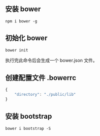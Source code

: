## 安装 bower

    npm i bower -g

## 初始化 bower

    bower init

执行完此命令后会生成一个 bower.json  文件。

## 创建配置文件 .bowerrc

```js
{
    "directory": "./public/lib"
}
```

## 安装 bootstrap

    bower i bootstrap -S